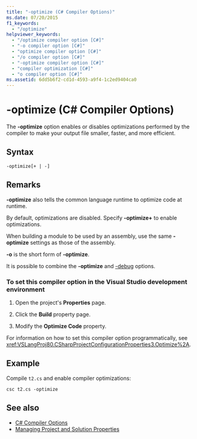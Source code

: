 ```yaml
---
title: "-optimize (C# Compiler Options)"
ms.date: 07/20/2015
f1_keywords: 
  - "/optimize"
helpviewer_keywords: 
  - "/optimize compiler option [C#]"
  - "-o compiler option [C#]"
  - "optimize compiler option [C#]"
  - "/o compiler option [C#]"
  - "-optimize compiler option [C#]"
  - "compiler optimization [C#]"
  - "o compiler option [C#]"
ms.assetid: 6dd5b6f2-cd1d-4593-a9f4-1c2ed9404ca0
---
```

# -optimize (C# Compiler Options)
The **-optimize** option enables or disables optimizations performed by the compiler to make your output file smaller, faster, and more efficient.  
  
## Syntax  
  
```console  
-optimize[+ | -]  
```  
  
## Remarks  
 **-optimize** also tells the common language runtime to optimize code at runtime.  
  
 By default, optimizations are disabled. Specify **-optimize+** to enable optimizations.  
  
 When building a module to be used by an assembly, use the same **-optimize** settings as those of the assembly.  
  
 **-o** is the short form of **-optimize**.  
  
 It is possible to combine the **-optimize** and [-debug](../../../csharp/language-reference/compiler-options/debug-compiler-option.md) options.  
  
### To set this compiler option in the Visual Studio development environment  
  
1. Open the project's **Properties** page.  
  
2. Click the **Build** property page.  
  
3. Modify the **Optimize Code** property.  
  
 For information on how to set this compiler option programmatically, see <xref:VSLangProj80.CSharpProjectConfigurationProperties3.Optimize%2A>.  
  
## Example  
 Compile `t2.cs` and enable compiler optimizations:  
  
```console  
csc t2.cs -optimize  
```  
  
## See also

- [C# Compiler Options](../../../csharp/language-reference/compiler-options/index.md)
- [Managing Project and Solution Properties](/visualstudio/ide/managing-project-and-solution-properties)
